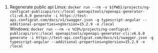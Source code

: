 1. Regenerate public api
Linux:
```docker run --rm -v ${PWD}/projects/ng-configcat-publicapi/src:/local openapitools/openapi-generator-cli:v6.6.0 generate -i https://test-api.configcat.com/docs/v1/swagger.json -g typescript-angular --additional-properties=ngVersion=15.2.9 -o /local```  
Windows: 
```docker run --rm -v %CD%/projects/ng-configcat-publicapi/src:/local openapitools/openapi-generator-cli:v6.6.0 generate -i https://test-api.configcat.com/docs/v1/swagger.json -g typescript-angular --additional-properties=ngVersion=15.2.9 -o /local```